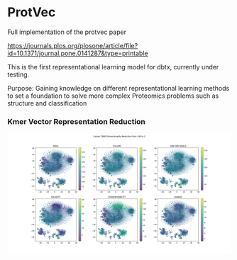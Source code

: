 # ProtVec

Full implementation of the protvec paper 

https://journals.plos.org/plosone/article/file?id=10.1371/journal.pone.0141287&type=printable 

This is the first representational learning model for dbtx, currently under testing. 

Purpose: Gaining knowledge on different representational learning methods to set a foundation to solve more complex 
Proteomics problems such as structure and classification

### Kmer Vector Representation Reduction
![alt text](https://github.com/ragyhaddad/ProtVec/blob/master/protvec-regular.png)
